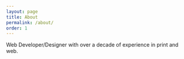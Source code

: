 ```yaml
---
layout: page
title: About
permalink: /about/
order: 1
---
```


Web Developer/Designer with over a decade of experience in print and web. 
